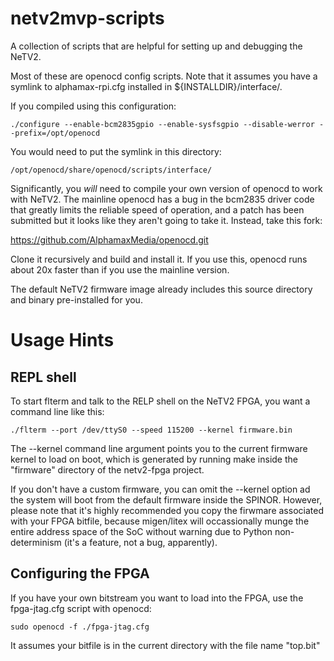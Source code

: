 # netv2mvp-scripts

A collection of scripts that are helpful for setting up and debugging
the NeTV2.

Most of these are openocd config scripts. Note that it assumes you have
a symlink to alphamax-rpi.cfg installed in ${INSTALLDIR}/interface/.

If you compiled using this configuration:

```
./configure --enable-bcm2835gpio --enable-sysfsgpio --disable-werror --prefix=/opt/openocd
```

You would need to put the symlink in this directory:

```
/opt/openocd/share/openocd/scripts/interface/
```

Significantly, you *will* need to compile your own version of openocd
to work with NeTV2. The mainline openocd has a bug in the bcm2835 driver code
that greatly limits the reliable speed of operation, and a patch has been
submitted but it looks like they aren't going to take it. Instead, take
this fork:

https://github.com/AlphamaxMedia/openocd.git

Clone it recursively and build and install it. If you use this, openocd
runs about 20x faster than if you use the mainline version.

The default NeTV2 firmware image already includes this source directory
and binary pre-installed for you.

# Usage Hints
## REPL shell
To start flterm and talk to the RELP shell on the NeTV2 FPGA, you want a command line like this:

```
./flterm --port /dev/ttyS0 --speed 115200 --kernel firmware.bin
```
The --kernel command line argument points you to the current firmware kernel to load on boot, which is generated by running make inside the "firmware" directory of the netv2-fpga project.

If you don't have a custom firmware, you can omit the --kernel option ad the system will boot from the default firmware inside the SPINOR. However, please note that it's highly recommended you copy the firwmare associated with your FPGA bitfile, because migen/litex will occassionally munge the entire address space of the SoC without warning due to Python non-determinism (it's a feature, not a bug, apparently). 

## Configuring the FPGA
If you have your own bitstream you want to load into the FPGA, use the fpga-jtag.cfg script with openocd:

```
sudo openocd -f ./fpga-jtag.cfg
```
It assumes your bitfile is in the current directory with the file name "top.bit"
